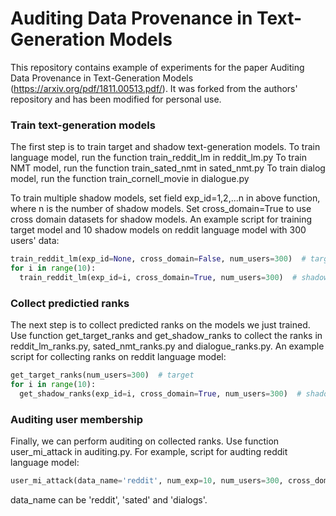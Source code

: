 # Auditing Data Provenance in Text-Generation Models
This repository contains example of experiments for the paper 
Auditing Data Provenance in Text-Generation Models (https://arxiv.org/pdf/1811.00513.pdf/).
It was forked from the authors' repository and has been modified for personal use.

### Train text-generation models
The first step is to train target and shadow text-generation models.
To train language model, run the function train_reddit_lm in reddit_lm.py
To train NMT model, run the function train_sated_nmt in sated_nmt.py
To train dialog model, run the function train_cornell_movie in dialogue.py

To train multiple shadow models, set field exp_id=1,2,...n in above function, where n is the number of shadow models. 
Set cross_domain=True to use cross domain datasets for shadow models. An example script for training target model 
and 10 shadow models on reddit language model with 300 users' data:
```python
train_reddit_lm(exp_id=None, cross_domain=False, num_users=300)  # target
for i in range(10):
  train_reddit_lm(exp_id=i, cross_domain=True, num_users=300)  # shadow i
```

### Collect predictied ranks
The next step is to collect predicted ranks on the models we just trained. Use function get_target_ranks and 
get_shadow_ranks to collect the ranks in  reddit_lm_ranks.py, sated_nmt_ranks.py and dialogue_ranks.py. An example 
script for collecting ranks on reddit language model:
```python
get_target_ranks(num_users=300)  # target
for i in range(10):
  get_shadow_ranks(exp_id=i, cross_domain=True, num_users=300)  # shadow i
```

### Auditing user membership
Finally, we can perform auditing on collected ranks. 
Use function user_mi_attack in auditing.py. For example, script for audting reddit language model:
```python
user_mi_attack(data_name='reddit', num_exp=10, num_users=300, cross_domain=True)  # 10 shadow models, 300 users
```

data_name can be 'reddit', 'sated' and 'dialogs'.
